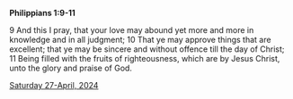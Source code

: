 **Philippians 1:9-11**

9 And this I pray, that your love may abound yet more and more in knowledge and in all judgment; 10 That ye may approve things that are excellent; that ye may be sincere and without offence till the day of Christ; 11 Being filled with the fruits of righteousness, which are by Jesus Christ, unto the glory and praise of God.

[Saturday 27-April, 2024](https://getbible.life/kjv/Philippians/1/9-11)
